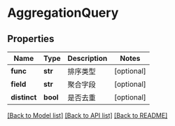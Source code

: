 # AggregationQuery

## Properties
Name | Type | Description | Notes
------------ | ------------- | ------------- | -------------
**func** | **str** | 排序类型 | [optional] 
**field** | **str** | 聚合字段 | [optional] 
**distinct** | **bool** | 是否去重 | [optional] 

[[Back to Model list]](../README.md#documentation-for-models) [[Back to API list]](../README.md#documentation-for-api-endpoints) [[Back to README]](../README.md)

